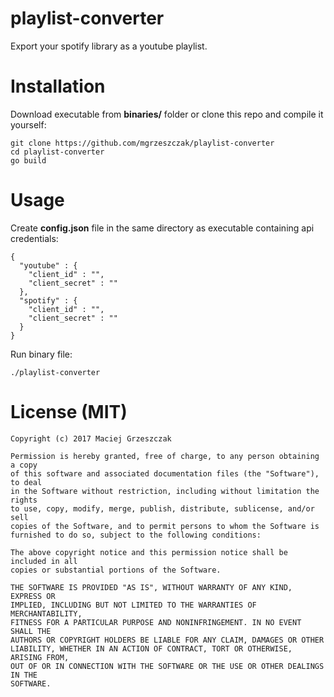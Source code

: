 # playlist-converter
Export your spotify library as a youtube playlist.

# Installation
Download executable from **binaries/** folder or clone this repo and compile it yourself:
```
git clone https://github.com/mgrzeszczak/playlist-converter
cd playlist-converter
go build
```

# Usage
Create **config.json** file in the same directory as executable containing api credentials:
```
{
  "youtube" : {
    "client_id" : "",
    "client_secret" : ""
  },
  "spotify" : {
    "client_id" : "",
    "client_secret" : ""
  }
}
```
Run binary file:
```
./playlist-converter
```

# License (MIT)
```
Copyright (c) 2017 Maciej Grzeszczak

Permission is hereby granted, free of charge, to any person obtaining a copy
of this software and associated documentation files (the "Software"), to deal
in the Software without restriction, including without limitation the rights
to use, copy, modify, merge, publish, distribute, sublicense, and/or sell
copies of the Software, and to permit persons to whom the Software is
furnished to do so, subject to the following conditions:

The above copyright notice and this permission notice shall be included in all
copies or substantial portions of the Software.

THE SOFTWARE IS PROVIDED "AS IS", WITHOUT WARRANTY OF ANY KIND, EXPRESS OR
IMPLIED, INCLUDING BUT NOT LIMITED TO THE WARRANTIES OF MERCHANTABILITY,
FITNESS FOR A PARTICULAR PURPOSE AND NONINFRINGEMENT. IN NO EVENT SHALL THE
AUTHORS OR COPYRIGHT HOLDERS BE LIABLE FOR ANY CLAIM, DAMAGES OR OTHER
LIABILITY, WHETHER IN AN ACTION OF CONTRACT, TORT OR OTHERWISE, ARISING FROM,
OUT OF OR IN CONNECTION WITH THE SOFTWARE OR THE USE OR OTHER DEALINGS IN THE
SOFTWARE.
```
